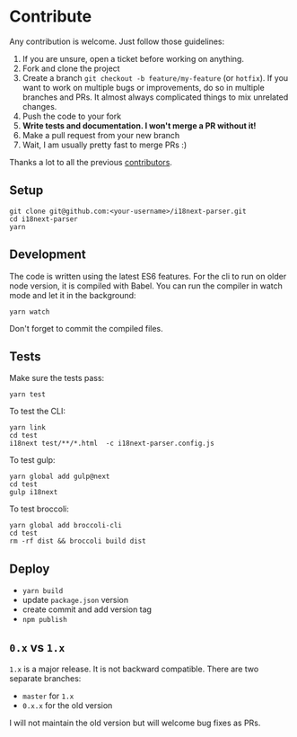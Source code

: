 # Contribute

Any contribution is welcome. Just follow those guidelines:

1. If you are unsure, open a ticket before working on anything.
2. Fork and clone the project
3. Create a branch `git checkout -b feature/my-feature` (or `hotfix`). If you want to work on multiple bugs or improvements, do so in multiple branches and PRs. It almost always complicated things to mix unrelated changes.
4. Push the code to your fork
5. **Write tests and documentation. I won't merge a PR without it!**
6. Make a pull request from your new branch
7. Wait, I am usually pretty fast to merge PRs :)

Thanks a lot to all the previous [contributors](https://github.com/i18next/i18next-parser/graphs/contributors).

## Setup

```
git clone git@github.com:<your-username>/i18next-parser.git
cd i18next-parser
yarn
```

## Development

The code is written using the latest ES6 features. For the cli to run on older node version, it is compiled with Babel. You can run the compiler in watch mode and let it in the background:

```
yarn watch
```

Don't forget to commit the compiled files.

## Tests

Make sure the tests pass:

```
yarn test
```

To test the CLI:

```
yarn link
cd test
i18next test/**/*.html  -c i18next-parser.config.js
```

To test gulp:

```
yarn global add gulp@next
cd test
gulp i18next
```

To test broccoli:

```
yarn global add broccoli-cli
cd test
rm -rf dist && broccoli build dist
```

## Deploy

- `yarn build`
- update `package.json` version
- create commit and add version tag
- `npm publish`


## `0.x` vs `1.x`

`1.x` is a major release. It is not backward compatible. There are two separate branches:

- `master` for `1.x`
- `0.x.x` for the old version

I will not maintain the old version but will welcome bug fixes as PRs.
